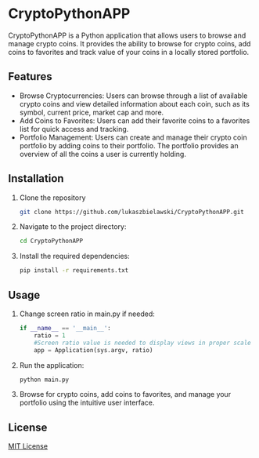 # CryptoPythonAPP
CryptoPythonAPP is a Python application that allows users to browse and manage crypto coins. It provides the ability to browse for crypto coins, add coins to favorites and track value of your coins in a locally stored portfolio.

## Features
<ul>
  <li>Browse Cryptocurrencies: Users can browse through a list of available crypto coins and view detailed information about each coin, such as its symbol, current price, market cap and more.
  <li>Add Coins to Favorites: Users can add their favorite coins to a favorites list for quick access and tracking.
  <li>Portfolio Management: Users can create and manage their crypto coin portfolio by adding coins to their portfolio. The portfolio provides an overview of all the coins a user is currently holding.
</ul>

## Installation
<ol>
  <li>Clone the repository</li>
     
```bash
git clone https://github.com/lukaszbielawski/CryptoPythonAPP.git
 ```
   <li>Navigate to the project directory:</li>
     
```bash
cd CryptoPythonAPP
 ```
  <li>Install the required dependencies:</li>
     
```bash
pip install -r requirements.txt
 ```
 </ol>
 
 ## Usage
 
<ol>
  <li>Change screen ratio in main.py if needed:</li>
  
```python
if __name__ == '__main__':
    ratio = 1
    #Screen ratio value is needed to display views in proper scale
    app = Application(sys.argv, ratio)
 ```
  <li>Run the application:</li>
  
```bash
python main.py
 ```
   <li>Browse for crypto coins, add coins to favorites, and manage your portfolio using the intuitive user interface.</li>
</ol>

## License 
[MIT License](https://www.mit.edu/~amini/LICENSE.md)
